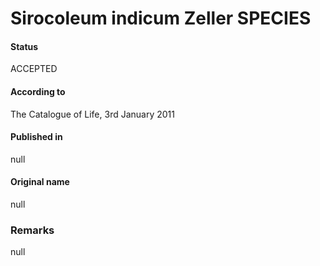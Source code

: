 # Sirocoleum indicum Zeller SPECIES

#### Status
ACCEPTED

#### According to
The Catalogue of Life, 3rd January 2011

#### Published in
null

#### Original name
null

### Remarks
null